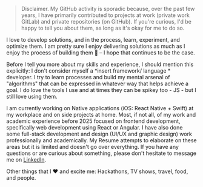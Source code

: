 > Disclaimer. My GitHub activity is sporadic because, over the past few years, I have primarily contributed to projects at work (private work GitLab) and private repositories (on GitHub). If you're curious, I'd be happy to tell you about them, as long as it's okay for me to do so.

I love to develop solutions, and in the process, learn, experiment, and optimize them. I am pretty sure I enjoy delivering solutions as much as I enjoy the process of building them 🤔 – I hope that continues to be the case.

Before I tell you more about my skills and experience, I should mention this explicitly: I don't consider myself a *insert framework/ language * developer. I try to learn processes and build my mental arsenal of "algorithms" that can be expressed in whatever way that helps achieve a goal. I do love the tools I use and at times they can be spikey too - JS - but I still love using them.

I am currently working on Native applications (iOS: React Native + Swift) at my workplace and on side projects at home. Most, if not all, of my work and academic experience before 2025 focused on frontend development, specifically web development using React or Angular. I have also done some full-stack development and design (UI/UX and graphic design) work professionally and academically. My Resume attempts to elaborate on these areas but it is limited and doesn't go over everything. If you have any questions or are curious about something, please don't hesitate to message me on [LinkedIn](https://www.linkedin.com/in/aditgarg21k/).

Other things that I ❤️ and excite me: Hackathons, TV shows, travel, food, and people.





<!--
**Adit-COCO-Garg/Adit-COCO-Garg** is a ✨ _special_ ✨ repository because its `README.md` (this file) appears on your GitHub profile.



Here are some ideas to get you started:

- 🔭 I’m currently working on ...
- 🌱 I’m currently learning ...
- 👯 I’m looking to collaborate on ...
- 🤔 I’m looking for help with ...
- 💬 Ask me about ...
- 📫 How to reach me: ...
- 😄 Pronouns: ...
- ⚡ Fun fact: ...
-->
